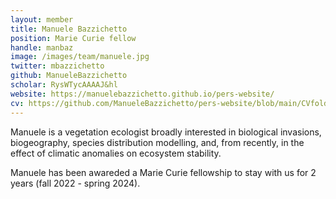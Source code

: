 ```yaml
---
layout: member
title: Manuele Bazzichetto
position: Marie Curie fellow
handle: manbaz
image: /images/team/manuele.jpg
twitter: mbazzichetto
github: ManueleBazzichetto
scholar: RysWTycAAAAJ&hl
website: https://manuelebazzichetto.github.io/pers-website/
cv: https://github.com/ManueleBazzichetto/pers-website/blob/main/CVfolder/ManueleBazzichettoCV.pdf
---
```


Manuele is a vegetation ecologist broadly interested in biological invasions, biogeography, species distribution modelling, and, from recently, in the effect of climatic anomalies on ecosystem stability. 


Manuele has been awareded a Marie Curie fellowship to stay with us for 2 years (fall 2022 - spring 2024). 

